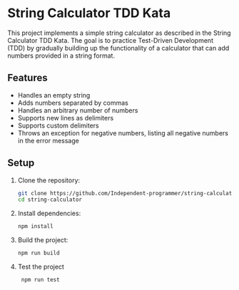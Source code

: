 # String Calculator TDD Kata

This project implements a simple string calculator as described in the String Calculator TDD Kata. The goal is to practice Test-Driven Development (TDD) by gradually building up the functionality of a calculator that can add numbers provided in a string format.

## Features

- Handles an empty string
- Adds numbers separated by commas
- Handles an arbitrary number of numbers
- Supports new lines as delimiters
- Supports custom delimiters
- Throws an exception for negative numbers, listing all negative numbers in the error message

## Setup

1. Clone the repository:

    ```bash
    git clone https://github.com/Independent-programmer/string-calculator.git
    cd string-calculator
    ```

2. Install dependencies:

    ```bash
    npm install
    ```

3. Build the project:

    ```bash
    npm run build
    ```

4. Test the project

   ```bash
    npm run test
    ```
